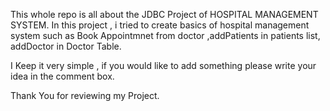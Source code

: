 This whole repo is all about the JDBC Project of HOSPITAL MANAGEMENT SYSTEM.
In this project , i tried to create basics of hospital management system such as Book Appointmnet from doctor ,addPatients in patients list,
addDoctor in Doctor Table.

I Keep it very simple ,
if you would like to add something please write your idea in the comment box.

Thank You for reviewing my Project.
